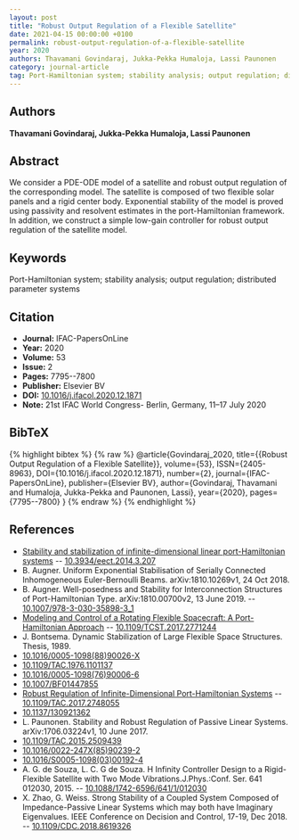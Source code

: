 ```yaml
---
layout: post
title: "Robust Output Regulation of a Flexible Satellite"
date: 2021-04-15 00:00:00 +0100
permalink: robust-output-regulation-of-a-flexible-satellite
year: 2020
authors: Thavamani Govindaraj, Jukka-Pekka Humaloja, Lassi Paunonen
category: journal-article
tag: Port-Hamiltonian system; stability analysis; output regulation; distributed parameter systems
---
```

 
## Authors
**Thavamani Govindaraj, Jukka-Pekka Humaloja, Lassi Paunonen**
 
## Abstract
We consider a PDE-ODE model of a satellite and robust output regulation of the corresponding model. The satellite is composed of two flexible solar panels and a rigid center body. Exponential stability of the model is proved using passivity and resolvent estimates in the port-Hamiltonian framework. In addition, we construct a simple low-gain controller for robust output regulation of the satellite model.
 
## Keywords
Port-Hamiltonian system; stability analysis; output regulation; distributed parameter systems
 
## Citation
- **Journal:** IFAC-PapersOnLine
- **Year:** 2020
- **Volume:** 53
- **Issue:** 2
- **Pages:** 7795--7800
- **Publisher:** Elsevier BV
- **DOI:** [10.1016/j.ifacol.2020.12.1871](https://doi.org/10.1016/j.ifacol.2020.12.1871)
- **Note:** 21st IFAC World Congress- Berlin, Germany, 11–17 July 2020
 
## BibTeX
{% highlight bibtex %}
{% raw %}
@article{Govindaraj_2020,
  title={{Robust Output Regulation of a Flexible Satellite}},
  volume={53},
  ISSN={2405-8963},
  DOI={10.1016/j.ifacol.2020.12.1871},
  number={2},
  journal={IFAC-PapersOnLine},
  publisher={Elsevier BV},
  author={Govindaraj, Thavamani and Humaloja, Jukka-Pekka and Paunonen, Lassi},
  year={2020},
  pages={7795--7800}
}
{% endraw %}
{% endhighlight %}
 
## References
- [Stability and stabilization of infinite-dimensional linear port-Hamiltonian systems](stability-and-stabilization-of-infinite-dimensional-linear-port-hamiltonian-systems) -- [10.3934/eect.2014.3.207](https://doi.org/10.3934/eect.2014.3.207)
- B. Augner. Uniform Exponential Stabilisation of Serially Connected Inhomogeneous Euler-Bernoulli Beams. arXiv:1810.10269v1, 24 Oct 2018.
- B. Augner. Well-posedness and Stability for Interconnection Structures of Port-Hamiltonian Type. arXiv:1810.00700v2, 13 June 2019. -- [10.1007/978-3-030-35898-3_1](https://doi.org/10.1007/978-3-030-35898-3_1)
- [Modeling and Control of a Rotating Flexible Spacecraft: A Port-Hamiltonian Approach](modeling-and-control-of-a-rotating-flexible-spacecraft-a-port-hamiltonian-approach) -- [10.1109/TCST.2017.2771244](https://doi.org/10.1109/TCST.2017.2771244)
- J. Bontsema. Dynamic Stabilization of Large Flexible Space Structures. Thesis, 1989.
- [10.1016/0005-1098(88)90026-X](https://doi.org/10.1016/0005-1098(88)90026-X)
- [10.1109/TAC.1976.1101137](https://doi.org/10.1109/TAC.1976.1101137)
- [10.1016/0005-1098(76)90006-6](https://doi.org/10.1016/0005-1098(76)90006-6)
- [10.1007/BF01447855](https://doi.org/10.1007/BF01447855)
- [Robust Regulation of Infinite-Dimensional Port-Hamiltonian Systems](robust-regulation-of-infinite-dimensional-port-hamiltonian-systems) -- [10.1109/TAC.2017.2748055](https://doi.org/10.1109/TAC.2017.2748055)
- [10.1137/130921362](https://doi.org/10.1137/130921362)
- L. Paunonen. Stability and Robust Regulation of Passive Linear Systems. arXiv:1706.03224v1, 10 June 2017.
- [10.1109/TAC.2015.2509439](https://doi.org/10.1109/TAC.2015.2509439)
- [10.1016/0022-247X(85)90239-2](https://doi.org/10.1016/0022-247X(85)90239-2)
- [10.1016/S0005-1098(03)00192-4](https://doi.org/10.1016/S0005-1098(03)00192-4)
- A. G. de Souza, L. C. G de Souza. H Infinity Controller Design to a Rigid-Flexible Satellite with Two Mode Vibrations.J.Phys.:Conf. Ser. 641 012030, 2015. -- [10.1088/1742-6596/641/1/012030](https://doi.org/10.1088/1742-6596/641/1/012030)
- X. Zhao, G. Weiss. Strong Stability of a Coupled System Composed of Impedance-Passive Linear Systems which may both have Imaginary Eigenvalues. IEEE Conference on Decision and Control, 17-19, Dec 2018. -- [10.1109/CDC.2018.8619326](https://doi.org/10.1109/CDC.2018.8619326)

